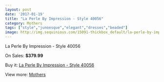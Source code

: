 ```yaml
---
layout: post
date: '2017-01-19'
title: "La Perle By Impression - Style 40056"
category: Mothers
tags: ["style","junoesque","elegant","dresses","beaded"]
image: http://img.sequinious.com/15091-thickbox_default/la-perle-by-impression-style-40056.jpg
---
```

La Perle By Impression - Style 40056

On Sales: **$379.99**
<a href="https://www.sequinious.com/mothers/7119-la-perle-by-impression-style-40056.html"><amp-img layout="responsive" width="600" height="600" src="//img.sequinious.com/15091-thickbox_default/la-perle-by-impression-style-40056.jpg" alt="La Perle By Impression - Style 40056 0" /></a>

Buy it: [La Perle By Impression - Style 40056](https://www.sequinious.com/mothers/7119-la-perle-by-impression-style-40056.html "La Perle By Impression - Style 40056")

View more: [Mothers](https://www.sequinious.com/6-mothers "Mothers")
